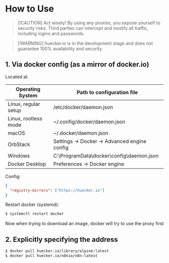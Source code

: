 # How to Use

> [!CAUTION] Act wisely!
> By using any proxies, you expose yourself to security risks.
> Third parties can intercept and modify all traffic, including logins and passwords.

> [!WARNING] huecker.io is in the development stage and does not guarantee 100% availability and security.

## 1. Via docker config (as a mirror of docker.io)

Located at:

| Operating System     | Path to configuration file                   |
| -------------------- | -------------------------------------------- |
| Linux, regular setup | /etc/docker/daemon.json                      |
| Linux, rootless mode | ~/.config/docker/daemon.json                 |
| macOS                | ~/.docker/daemon.json                        |
| OrbStack             | Settings -> Docker -> Advanced engine config |
| Windows              | C:\ProgramData\docker\config\daemon.json     |
| Docker Desktop       | Preferences -> Docker engine                 |

Config:

```json
{
  "registry-mirrors": ["https://huecker.io"]
}
```

Restart docker (systemd):

```bash
$ systemctl restart docker
```

Now when trying to download an image, docker will try to use the proxy first

## 2. Explicitly specifying the address

```bash
$ docker pull huecker.io/library/alpine:latest
$ docker pull huecker.io/n8nio/n8n:latest
```
